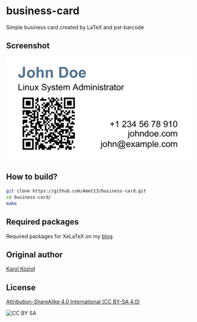 business-card
=============
Simple business card created by LaTeX and pst-barcode

Screenshot
----------
![](https://raw.githubusercontent.com/Amet13/business-card/master/screenshot.png)

How to build?
-------------
```bash
git clone https://github.com/Amet13/business-card.git
cd business-card/
make
```

Required packages
-----------------
Required packages for XeLaTeX on my [blog](http://blog.amet13.name/2014/06/latex.html).

Original author
---------------
[Karol Kozioł](http://www.karol-koziol.net/tex/)

License
-------
[Attribution-ShareAlike 4.0 International (CC BY-SA 4.0)](http://creativecommons.org/licenses/by-sa/4.0/deed.ru)

![CC BY SA](https://licensebuttons.net/l/by-sa/4.0/88x31.png)
